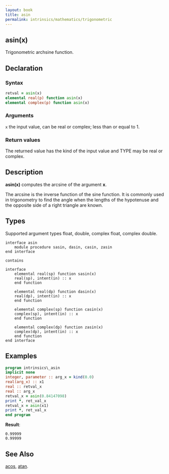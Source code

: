 ```yaml
---
layout: book
title: asin
permalink: intrinsics/mathematics/trigonometric
---
```


## asin(x)

Trigonometric archsine function.

## Declaration

### Syntax

```fortran
retval = asin(x)
elemental real(p) function asin(x)
elemental complex(p) function asin(x)
```
### Arguments

`x` the input value, can be real or complex; less than or equal to 1.

### Return values

The returned value has the kind of the input value and TYPE may be real
or complex.

## Description

**asin(x)** computes the arcsine of the argument **x**.

The arcsine is the inverse function of the sine function. It is commonly used in
trigonometry to find the angle when the lengths of the hypotenuse and the
opposite side of a right triangle are known.

## Types

Supported argument types float, double, complex float, complex double.

```
interface asin
    module procedure sasin, dasin, casin, zasin
end interface

contains

interface
    elemental real(sp) function sasin(x)
    real(sp), intent(in) :: x
    end function

    elemental real(dp) function dasin(x)
    real(dp), intent(in) :: x
    end function

    elemental complex(sp) function casin(x)
    complex(sp), intent(in) :: x
    end function

    elemental complex(dp) function zasin(x)
    complex(dp), intent(in) :: x
    end function
end interface
```
## Examples

```fortran
program intrinsics\_asin
implicit none
integer, parameter :: arg_x = kind(0.0)
real(arg_x) :: x1
real :: retval_x
real :: arg_x
retval_x = asin(0.84147098)
print *, ret_val_x
retval_x = asin(x1)
print *, ret_val_x
end program
```

**Result**:

```
0.99999
0.99999
```
## See Also

[acos](acos.md), [atan](atan.md).
